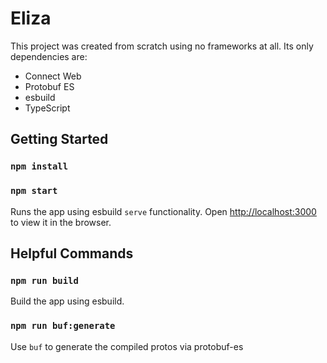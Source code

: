 # Eliza

This project was created from scratch using no frameworks at all.  Its only dependencies are:

- Connect Web
- Protobuf ES
- esbuild
- TypeScript

## Getting Started

### `npm install`
### `npm start`

Runs the app using esbuild `serve` functionality.
Open [http://localhost:3000](http://localhost:3000) to view it in the browser.

## Helpful Commands

### `npm run build`

Build the app using esbuild.

### `npm run buf:generate`

Use `buf` to generate the compiled protos via protobuf-es


